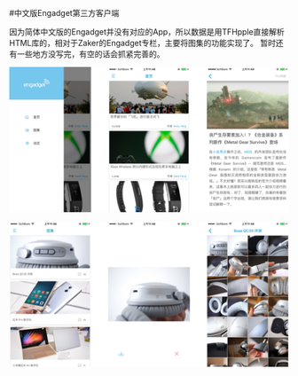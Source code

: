 #中文版Engadget第三方客户端

因为简体中文版的Engadget并没有对应的App，所以数据是用TFHpple直接解析HTML库的，相对于Zaker的Engadget专栏，主要将图集的功能实现了。 暂时还有一些地方没写完，有空的话会抓紧完善的。

![](./sample1.png)

![](./sample2.png)

